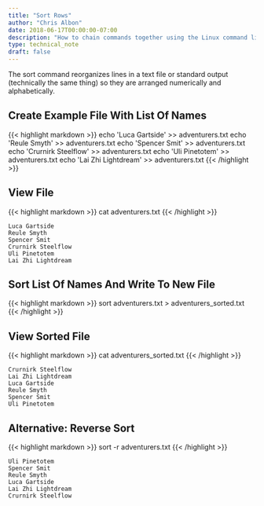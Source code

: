 ```yaml
---
title: "Sort Rows"
author: "Chris Albon"
date: 2018-06-17T00:00:00-07:00
description: "How to chain commands together using the Linux command line."
type: technical_note
draft: false
---
```


The sort command reorganizes lines in a text file or standard output (technically the same thing) so they are arranged numerically and alphabetically.

## Create Example File With List Of Names

{{< highlight markdown >}}
echo 'Luca Gartside' >> adventurers.txt
echo 'Reule Smyth' >> adventurers.txt
echo 'Spencer Smit' >> adventurers.txt
echo 'Crurnirk Steelflow' >> adventurers.txt
echo 'Uli Pinetotem' >> adventurers.txt
echo 'Lai Zhi Lightdream' >> adventurers.txt
{{< /highlight >}}

## View File

{{< highlight markdown >}}
cat adventurers.txt
{{< /highlight >}}
```
Luca Gartside
Reule Smyth
Spencer Smit
Crurnirk Steelflow
Uli Pinetotem
Lai Zhi Lightdream
```

## Sort List Of Names And Write To New File

{{< highlight markdown >}}
sort adventurers.txt > adventurers_sorted.txt
{{< /highlight >}}

## View Sorted File

{{< highlight markdown >}}
cat adventurers_sorted.txt
{{< /highlight >}}
```
Crurnirk Steelflow
Lai Zhi Lightdream
Luca Gartside
Reule Smyth
Spencer Smit
Uli Pinetotem
```

## Alternative: Reverse Sort

{{< highlight markdown >}}
sort -r adventurers.txt
{{< /highlight >}}
```
Uli Pinetotem
Spencer Smit
Reule Smyth
Luca Gartside
Lai Zhi Lightdream
Crurnirk Steelflow
```